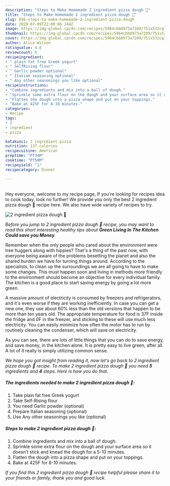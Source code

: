 ```yaml
---
description: "Steps to Make Homemade 2 ingredient pizza dough 🍕"
title: "Steps to Make Homemade 2 ingredient pizza dough 🍕"
slug: 894-steps-to-make-homemade-2-ingredient-pizza-dough
date: 2020-07-09T22:00:06.244Z
image: https://img-global.cpcdn.com/recipes/5964cbb8973a7209/751x532cq70/2-ingredient-pizza-dough-🍕-recipe-main-photo.jpg
thumbnail: https://img-global.cpcdn.com/recipes/5964cbb8973a7209/751x532cq70/2-ingredient-pizza-dough-🍕-recipe-main-photo.jpg
cover: https://img-global.cpcdn.com/recipes/5964cbb8973a7209/751x532cq70/2-ingredient-pizza-dough-🍕-recipe-main-photo.jpg
author: Alice Wilson
ratingvalue: 4.6
reviewcount: 5
recipeingredient:
- " plain fat free Greek yogurt"
- " SelfRising flour"
- " Garlic powder optional"
- " Italian seasoning optional"
- " Any other seasonings you like optional"
recipeinstructions:
- "Combine ingredients and mix into a ball of dough."
- "Sprinkle some extra flour on the dough and your surface area so it doesn’t stick and knead the dough for a 5-10 minutes."
- "Flatten the dough into a pizza shape and put on your toppings."
- "Bake at 425F for 8-10 minutes."
categories:
- Recipe
tags:
- 2
- ingredient
- pizza

katakunci: 2 ingredient pizza 
nutrition: 137 calories
recipecuisine: American
preptime: "PT34M"
cooktime: "PT50M"
recipeyield: "1"
recipecategory: Dinner

---
```

<br>
Hey everyone, welcome to my recipe page, If you're looking for recipes idea to cook today, look no further! We provide you only the best 2 ingredient pizza dough 🍕 recipe here. We also have wide variety of recipes to try.
<br>


![2 ingredient pizza dough 🍕](https://img-global.cpcdn.com/recipes/5964cbb8973a7209/751x532cq70/2-ingredient-pizza-dough-🍕-recipe-main-photo.jpg)

<i>Before you jump to 2 ingredient pizza dough 🍕 recipe, you may want to read this short interesting healthy tips about 
<strong>Green Living In The Kitchen Could save you Money</strong>.</i>
</br>

Remember when the only people who cared about the environment were tree huggers along with hippies? That's a thing of the past now, with everyone being aware of the problems besetting the planet and also the shared burden we have for turning things around. According to the specialists, to clean up the surroundings we are all going to have to make some changes. This must happen soon and living in methods more friendly to the environment should become an objective for every individual family. The kitchen is a good place to start saving energy by going a lot more green.

A massive amount of electricity is consumed by freezers and refrigerators, and it's even worse if they are working inefficiently. In case you can get a new one, they use about 60% less than the old versions that happen to be more than ten years old. The appropriate temperature for food is 37F inside the fridge and 0F in the freezer, and sticking to these will use much less electricity. You can easily minimize how often the motor has to run by routinely cleaning the condenser, which will save on electricity.

As you can see, there are lots of little things that you can do to save energy, and save money, in the kitchen alone. It is pretty easy to live green, after all. A lot of it really is simply utilizing common sense.


<i>We hope you got insight from reading it, now let's go back to 2 ingredient pizza dough 🍕 recipe. To make 2 ingredient pizza dough 🍕 you need <strong>5</strong> ingredients and <strong>4</strong> steps. Here is how you do that.
</i>

##### The ingredients needed to make 2 ingredient pizza dough 🍕:

1. Take  plain fat free Greek yogurt
1. Take  Self-Rising flour
1. You need  Garlic powder (optional)
1. Prepare  Italian seasoning (optional)
1. Use  Any other seasonings you like (optional)


##### Steps to make 2 ingredient pizza dough 🍕:

1. Combine ingredients and mix into a ball of dough.
1. Sprinkle some extra flour on the dough and your surface area so it doesn’t stick and knead the dough for a 5-10 minutes.
1. Flatten the dough into a pizza shape and put on your toppings.
1. Bake at 425F for 8-10 minutes.


<i>If you find this 2 ingredient pizza dough 🍕 recipe helpful please share it to your friends or family, thank you and good luck.</i>
